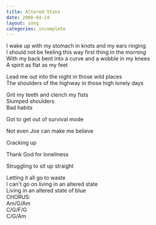 ```yaml
---
title: Altered State
date: 2008-04-24
layout: song
categories: incomplete
---
```

I wake up with my stomach in knots and my ears ringing  
I should not be feeling this way first thing in the morning  
With my back bent into a curve and a wobble in my knees  
A spirit as flat as my feet

Lead me out into the night in those wild places  
The shoulders of the highway in those high lonely days

Grit my teeth and clench my fists  
Slumped shoulders  
Bad habits

Got to get out of survival mode

Not even Joe can make me believe

Cracking up

Thank God for loneliness

Struggling to sit up straight

<div class="chorus">
  Letting it all go to waste<br />
  I can't go on living in an altered state<br />
  Living in an altered state of blue
</div>

<div class="chords">
  CHORUS:<br />
  Am/G/Am<br />
  C/G/F/G<br />
  C/G/Am
</div>
